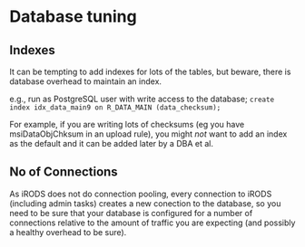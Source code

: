 # Database tuning

## Indexes

It can be tempting to add indexes for lots of the tables, but beware, there is database overhead to maintain an index.

e.g., run as PostgreSQL user with write access to the database; `create index idx_data_main9 on R_DATA_MAIN (data_checksum);`

For example, if you are writing lots of checksums (eg you have msiDataObjChksum in an upload rule), you might _not_ want to add an index as the default and it can be added later by a DBA et al.

## No of Connections

As iRODS does not do connection pooling, every connection to iRODS (including admin tasks) creates a new conection to the database, so you need to be sure that your database is configured for a number of connections relative to the amount of traffic you are expecting (and possibly a healthy overhead to be sure).

